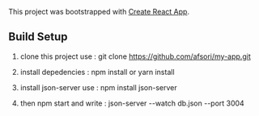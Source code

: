 This project was bootstrapped with [Create React App](https://github.com/facebook/create-react-app).

## Build Setup

1. clone this project use : git clone https://github.com/afsori/my-app.git

2. install depedencies : npm install or yarn install

3. install json-server use : npm install json-server

4. then npm start and write : json-server --watch db.json --port 3004